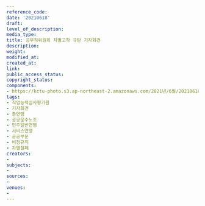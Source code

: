 ```yaml
---
reference_code: 
date: '20210618'
draft: 
level_of_description: 
media_type: 
title: 공무직위원회 차별고착 규탄 기자회견
description: 
weight: 
modified_at: 
created_at: 
link: 
public_access_status: 
copyright_status: 
components:
- https://kctu-photo.s3.ap-northeast-2.amazonaws.com/2021년/6월/20210618-공무직위원회+차별고착+규탄+기자회견_직업능력심사평가원_기자회견_총연맹_공공운수노조_민주일반연맹_서비스연맹_공공부문_비정규직_차별철폐/_1D20319.jpg
tags:
- 직업능력심사평가원
- 기자회견
- 총연맹
- 공공운수노조
- 민주일반연맹
- 서비스연맹
- 공공부문
- 비정규직
- 차별철폐
creators:
- 
subjects:
- 
sources:
- 
venues:
- 
---
```


